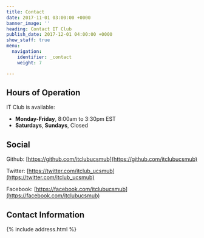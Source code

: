 ```yaml
---
title: Contact
date: 2017-11-01 03:00:00 +0000
banner_image: ''
heading: Contact IT Club
publish_date: 2017-12-01 04:00:00 +0000
show_staff: true
menu:
  navigation:
    identifier: _contact
    weight: 7

---
```

## Hours of Operation

IT Club is available:

* **Monday-Friday**, 8:00am to 3:30pm EST
* **Saturdays**, **Sundays**, Closed

## Social

Github: [https://github.com/itclubucsmub](https://github.com/itclubucsmub)

Twitter: [https://twitter.com/itclub_ucsmub](https://twitter.com/itclub_ucsmub)

Facebook: [https://facebook.com/itclubucsmub](https://facebook.com/itclubucsmub)

## Contact Information

{% include address.html %}